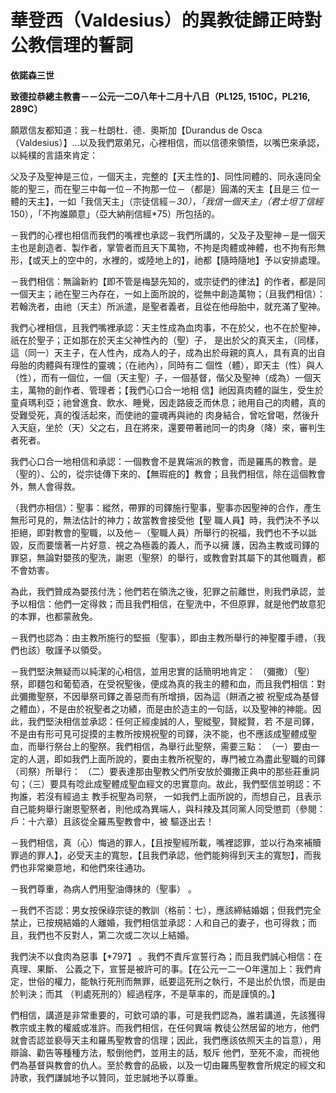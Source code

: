 # 華登西（Valdesius）的異教徒歸正時對公教信理的誓詞


**依諾森三世**

**致德拉恭總主教書－－公元一二O八年十二月十八日（PL125, 1510C，PL216, 289C）**





願眾信友都知道：我－杜朗杜．德．奧斯加【Durandus de Osca（Valdesius）】…以及我們眾弟兄，心裡相信，而以信德來領悟，以嘴巴來承認，以純樸的言語來肯定：

父及子及聖神是三位，一個天主，完整的【天主性的】、同性同體的、同永遠同全能的聖三，而在聖三中每一位－不拘那一位－（都是）圓滿的天主【且是三
位一體的天主】，一如「我信天主」（宗徒信經－*30），「我信一個天主」（君士坦丁信經*150），「不拘誰願意」（亞大納削信經*75）所包括的。

－我們的心裡也相信而我們的嘴裡也承認－我們所講的，父及子及聖神－是一個天主也是創造者、製作者，掌管者而且天下萬物，不拘是肉體或神體，也不拘有形無形，【或天上的空中的，水裡的，或陸地上的】，祂都【隨時隨地】予以安排處理。

－我們相信：無論新約【即不管是梅瑟先知的，或宗徒們的律法】的作者，都是同一個天主；祂在聖三內存在，一如上面所說的，從無中創造萬物；（且我們相信）：若翰洗者，由祂（天主）所派遣，是聖者義者，且從在他母胎中，就充滿了聖神。

我們心裡相信，且我們嘴裡承認：天主性成為血肉事，不在於父，也不在於聖神，祇在於聖子；正如那在於天主父神性內的（聖）子，
是出於父的真天主，（同樣，這（同一）天主子，在人性內，成為人的子，成為出於母親的真人，具有真的出自母胎的肉體與有理性的靈魂；（在祂內），同時有二
個性（體），即天主（性）與人（性），而有一個位，一個（天主聖）子，一個基督，偕父及聖神（成為）一個天主，萬物的創作者、管理者；【我們心口合一地相
信】祂因真肉體的誕生，受生於童貞瑪利亞；祂曾進食、飲水、睡覺，因走路疲乏而休息；祂用自己的肉體，真的受難受死，真的復活起來，而使祂的靈魂再與祂的
肉身結合，曾吃曾喝，然後升入天庭，坐於（天）父之右，且在將來，還要帶著祂同一的肉身（降）來，審判生者死者。

我們心口合一地相信和承認：一個教會不是異端派的教會，而是羅馬的教會。是（聖的）、公的，從宗徒傳下來的、【無瑕疪的】教會；且我們相信，除在這個教會外，無人會得救。

（我們亦相信）：聖事：縱然，帶罪的司鐸施行聖事，聖事亦因聖神的合作，產生無形可見的，無法估計的神力；故當教會接受他【聖
職人員】時，我們決不予以拒絕，即對教會的聖職，以及他－（聖職人員）所舉行的祝福，我們也不予以詆毀，反而要懷著一片好意．視之為極義的義人，而予以擁
護，因為主教或司鐸的罪惡，無論對嬰孩的聖洗，謝恩（聖祭）的舉行，或教會對其屬下的其他職責，都不會妨害。

為此，我們贊成為嬰孩付洗；他們若在領洗之後，犯罪之前離世，則我們承認，並予以相信：他們一定得救；而且我們相信，在聖洗中，不但原罪，就是他們故意犯的本罪，也都蒙赦免。

－我們也認為：由主教所施行的堅振（聖事），即由主教所舉行的神聖覆手禮，（我們也該）敬謹予以領受。

－我們堅決無疑而以純潔的心相信，並用忠實的話簡明地肯定： 
（彌撒）（聖）祭，即麵包和葡萄酒，在受祝聖後，便成為真的我主的體和血，而且我們相信：對此彌撒聖祭，不因舉祭司鐸之善惡而有所增損，因為這（餅酒之被
祝聖成為基督之體血），不是由於祝聖者之功績，而是由於造主的一句話，以及聖神的神能。因此，我們堅決相信並承認：任何正經虔誠的人，聖縱聖，賢縱賢，若
不是司鐸，不是由有形可見可捉摸的主教所按規祝聖的司鐸，決不能，也不應該成聖體成聖血，而舉行祭台上的聖祭。我們相信，為舉行此聖祭，需要三點： 
（一）要由一定的人選，即如我們上面所說的，要由主教所祝聖的，專門被立為盡此聖職的司鐸（司祭）所舉行： 
（二）要表達那由聖教父們所安放於彌撒正典中的那些莊重詞句；（三）要具有唸此成聖體成聖血經文的忠實意向。故此，我們堅信並明認：不拘誰，若沒有經過主
教手祝聖為司祭， 
一如我們上面所說的，而想自己，且表示自己能夠舉行謝恩聖祭者，則他成為異端人，與科辣及其同黨人同受懲罰（參閱：戶：十六章）且該從全羅馬聖教會中，被
驅逐出去！

－我們相信，真（心）悔過的罪人，【且按聖經所載，嘴裡認罪，並以行為來補贖罪過的罪人】，必受天主的寬恕，【且我們承認，他們能夠得到天主的寬恕】，而我們也非常樂意地，和他們來往通功。

－我們尊重，為病人們用聖油傳抹的（聖事） 。

－我們不否認：男女按保祿宗徒的教訓（格前：七），應該締結婚姻；但我們完全禁止，已按規結婚的人離婚，我們相信並承認：人和自己的妻子，也可得救；而且，我們也不反對人，第二次或二次以上結婚。

我們決不以食肉為惡事【*797】 。我們不責斥宣誓行為；而且我們誠心相信：在真理、果斷、 
公義之下，宣誓是被許可的事。【在公元一二一O年還加上：我們肯定，世俗的權力，能執行死刑而無罪，祇要這死刑之執行，不是出於仇恨，而是由於判決；而其
（判處死刑的）經過程序，不是草率的，而是謹慎的。】

們相信，講道是非常重要的，可欽可頌的事，可是我們認為，誰若講道，先該獲得教宗或主教的權威或准許。而我們相信，在任何異端
教徒公然居留的地方，他們就會否認並褻辱天主和羅馬聖教會的信理；因此，我們應該依照天主的旨意），用辯論、勸告等種種方法，駁倒他們，並用主的話，駁斥
他們，至死不渝，而視他們為基督與教會的仇人。至於教會的品級，以及一切由羅馬聖教會所規定的經文和詩歌，我們謙誠地予以贊同，並忠誠地予以尊重。

